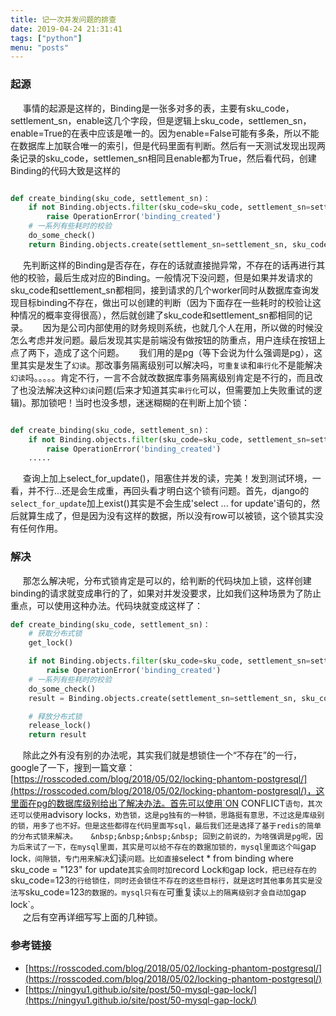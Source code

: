 ```yaml
---
title: 记一次并发问题的排查
date: 2019-04-24 21:31:41
tags: ["python"]
menu: "posts"
---
```

### 起源 ###
&nbsp;&nbsp;&nbsp;&nbsp; 事情的起源是这样的，Binding是一张多对多的表，主要有sku_code，settlement_sn，enable这几个字段，但是逻辑上sku_code，settlemen_sn，enable=True的在表中应该是唯一的。因为enable=False可能有多条，所以不能在数据库上加联合唯一的索引，但是代码里面有判断。然后有一天测试发现出现两条记录的sku_code，settlemen_sn相同且enable都为True，然后看代码，创建Binding的代码大致是这样的

```python

def create_binding(sku_code, settlement_sn)：
    if not Binding.objects.filter(sku_code=sku_code, settlement_sn=settlement_sn, enable=True).exist():
        raise OperationError('binding_created')
    # 一系列有些耗时的校验
    do_some_check()
    return Binding.objects.create(settlement_sn=settlement_sn, sku_code=sku_code, enable=True)
```

&nbsp;&nbsp;&nbsp;&nbsp; 先判断这样的Binding是否存在，存在的话就直接抛异常，不存在的话再进行其他的校验，最后生成对应的Binding。一般情况下没问题，但是如果并发请求的sku_code和settlement_sn都相同，接到请求的几个worker同时从数据库查询发现目标binding不存在，做出可以创建的判断（因为下面存在一些耗时的校验让这种情况的概率变得很高），然后就创建了sku_code和settlement_sn都相同的记录。
&nbsp;&nbsp;&nbsp;&nbsp; 因为是公司内部使用的财务规则系统，也就几个人在用，所以做的时候没怎么考虑并发问题。最后发现其实是前端没有做按钮的防重点，用户连续在按钮上点了两下，造成了这个问题。
&nbsp;&nbsp;&nbsp;&nbsp; 我们用的是pg（等下会说为什么强调是pg），这里其实是发生了`幻读`。那改事务隔离级别可以解决吗，`可重复读`和`串行化`不是能解决`幻读`吗。。。。。肯定不行，一言不合就改数据库事务隔离级别肯定是不行的，而且改了也没法解决这种`幻读`问题(后来才知道其实`串行化`可以，但需要加上失败重试的逻辑)。那加锁吧！当时也没多想，迷迷糊糊的在判断上加个锁：
```python

def create_binding(sku_code, settlement_sn)：
    if not Binding.objects.filter(sku_code=sku_code, settlement_sn=settlement_sn, enable=True).select_for_update).exist():
        raise OperationError('binding_created')
    .....

```
&nbsp;&nbsp;&nbsp;&nbsp; 查询上加上select_for_update()，阻塞住并发的读，完美！发到测试环境，一看，并不行...还是会生成重，再回头看才明白这个锁有问题。首先，django的`select_for_update`加上exist()其实是不会生成'select ... for update'语句的，然后就算生成了，但是因为没有这样的数据，所以没有row可以被锁，这个锁其实没有任何作用。  

### 解决 ###  
&nbsp;&nbsp;&nbsp;&nbsp; 那怎么解决呢，分布式锁肯定是可以的，给判断的代码块加上锁，这样创建binding的请求就变成串行的了，如果对并发没要求，比如我们这种场景为了防止重点，可以使用这种办法。代码块就变成这样了：
```python
def create_binding(sku_code, settlement_sn)：
    # 获取分布式锁
    get_lock()

    if not Binding.objects.filter(sku_code=sku_code, settlement_sn=settlement_sn, enable=True).exist():
        raise OperationError('binding_created')
    # 一系列有些耗时的校验
    do_some_check()
    result = Binding.objects.create(settlement_sn=settlement_sn, sku_code=sku_code, enable=True)

    # 释放分布式锁
    release_lock()
    return result
```
&nbsp;&nbsp;&nbsp;&nbsp; 除此之外有没有别的办法呢，其实我们就是想锁住一个“不存在”的一行，google了一下，搜到一篇文章：[https://rosscoded.com/blog/2018/05/02/locking-phantom-postgresql/](https://rosscoded.com/blog/2018/05/02/locking-phantom-postgresql/)，这里面在pg的数据库级别给出了解决办法。首先可以使用`ON CONFLICT`语句，其次还可以使用`advisory locks`，劝告锁，这是pg独有的一种锁，思路挺有意思，不过这是库级别的锁，用多了也不好。但是这些都得在代码里面写sql，最后我们还是选择了基于redis的简单的分布式锁来解决。  
&nbsp;&nbsp;&nbsp;&nbsp; 回到之前说的，为啥强调是pg呢，因为后来试了一下，在mysql里面，其实是可以给不存在的数据加锁的，mysql里面这个叫`gap lock`，间隙锁，专门用来解决`幻读`问题。比如直接`select * from binding where sku_code = "123" for update`其实会同时加`record Lock`和`gap lock`，把已经存在的`sku_code=123`的行给锁住，同时还会锁住不存在的这些目标行，就是这时其他事务其实是没法写`sku_code=123`的数据的。mysql只有在`可重复读`以上的隔离级别才会自动加`gap lock`。  
&nbsp;&nbsp;&nbsp;&nbsp; 之后有空再详细写写上面的几种锁。

### 参考链接 ###
+ [https://rosscoded.com/blog/2018/05/02/locking-phantom-postgresql/](https://rosscoded.com/blog/2018/05/02/locking-phantom-postgresql/)
+ [https://ningyu1.github.io/site/post/50-mysql-gap-lock/](https://ningyu1.github.io/site/post/50-mysql-gap-lock/)
